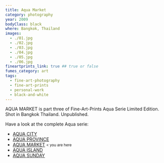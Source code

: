 ```yaml
---
title: Aqua Market
category: photography
year: 2009
bodyClass: black
where: Bangkok, Thailand
images:
  - ./01.jpg
  - ./02.jpg
  - ./03.jpg
  - ./04.jpg
  - ./05.jpg
  - ./06.jpg
fineartprints_link: true ## true or false
fumes_category: art
tags:
  - fine-art-photography
  - fine-art-prints
  - personal-work
  - black-and-white
---
```


AQUA MARKET is part three of Fine-Art-Prints Aqua Serie Limited Edition. Shot in Bangkok Thailand. Unpublished.

Have a look at the complete Aqua serie:

- [AQUA CITY](./aqua-city)
- [AQUA PROVINCE](./aqua-province)
- [AQUA MARKET](./aqua-market) <small class='color_light'> < you are here </small>
- [AQUA ISLAND](./aqua-island)
- [AQUA SUNDAY](./aqua-sunday)
